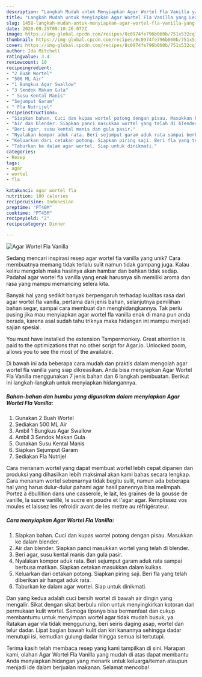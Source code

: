 ```yaml
---
description: "Langkah Mudah untuk Menyiapkan Agar Wortel Fla Vanilla yang Lezat"
title: "Langkah Mudah untuk Menyiapkan Agar Wortel Fla Vanilla yang Lezat"
slug: 1458-langkah-mudah-untuk-menyiapkan-agar-wortel-fla-vanilla-yang-lezat
date: 2020-09-25T09:10:26.077Z
image: https://img-global.cpcdn.com/recipes/8c0974fe796b060b/751x532cq70/agar-wortel-fla-vanilla-foto-resep-utama.jpg
thumbnail: https://img-global.cpcdn.com/recipes/8c0974fe796b060b/751x532cq70/agar-wortel-fla-vanilla-foto-resep-utama.jpg
cover: https://img-global.cpcdn.com/recipes/8c0974fe796b060b/751x532cq70/agar-wortel-fla-vanilla-foto-resep-utama.jpg
author: Ida Mitchell
ratingvalue: 3.4
reviewcount: 10
recipeingredient:
- "2 Buah Wortel"
- "500 ML Air"
- "1 Bungkus Agar Swallow"
- "3 Sendok Makan Gula"
- " Susu Kental Manis"
- "Sejumput Garam"
- " Fla Nutrijel"
recipeinstructions:
- "Siapkan bahan. Cuci dan kupas wortel potong dengan pisau. Masukkan ke dalam blender."
- "Air dan blender. Siapkan panci masukkan wortel yang telah di blender."
- "Beri agar, susu kental manis dan gula pasir."
- "Nyalakan kompor aduk rata. Beri sejumput garam aduk rata sampai berbusa matikan. Siapkan cetakan masukkan dalam kulkas."
- "Keluarkan dari cetakan potong. Siapkan piring saji. Beri fla yang telah diberikan air hangat aduk rata."
- "Taburkan ke dalam agar wortel. Siap untuk dinikmati."
categories:
- Resep
tags:
- agar
- wortel
- fla

katakunci: agar wortel fla 
nutrition: 180 calories
recipecuisine: Indonesian
preptime: "PT40M"
cooktime: "PT45M"
recipeyield: "2"
recipecategory: Dinner

---
```



![Agar Wortel Fla Vanilla](https://img-global.cpcdn.com/recipes/8c0974fe796b060b/751x532cq70/agar-wortel-fla-vanilla-foto-resep-utama.jpg)

Sedang mencari inspirasi resep agar wortel fla vanilla yang unik? Cara membuatnya memang tidak terlalu sulit namun tidak gampang juga. Kalau keliru mengolah maka hasilnya akan hambar dan bahkan tidak sedap. Padahal agar wortel fla vanilla yang enak harusnya sih memiliki aroma dan rasa yang mampu memancing selera kita.

Banyak hal yang sedikit banyak berpengaruh terhadap kualitas rasa dari agar wortel fla vanilla, pertama dari jenis bahan, selanjutnya pemilihan bahan segar, sampai cara membuat dan menghidangkannya. Tak perlu pusing jika mau menyiapkan agar wortel fla vanilla enak di mana pun anda berada, karena asal sudah tahu triknya maka hidangan ini mampu menjadi sajian spesial.

You must have installed the extension Tampermonkey. Great attention is paid to the optimizations that no other script for Agar.io. Unlocked zoom, allows you to see the most of the available.


Di bawah ini ada beberapa cara mudah dan praktis dalam mengolah agar wortel fla vanilla yang siap dikreasikan. Anda bisa menyiapkan Agar Wortel Fla Vanilla menggunakan 7 jenis bahan dan 6 langkah pembuatan. Berikut ini langkah-langkah untuk menyiapkan hidangannya.

<!--inarticleads1-->

##### Bahan-bahan dan bumbu yang digunakan dalam menyiapkan Agar Wortel Fla Vanilla:

1. Gunakan 2 Buah Wortel
1. Sediakan 500 ML Air
1. Ambil 1 Bungkus Agar Swallow
1. Ambil 3 Sendok Makan Gula
1. Gunakan  Susu Kental Manis
1. Siapkan Sejumput Garam
1. Sediakan  Fla Nutrijel


Cara menanam wortel yang dapat membuat wortel lebih cepat dipanen dan produksi yang dihasilkan lebih maksimal akan kami bahas secara lengkap. Cara menanam wortel sebenarnya tidak begitu sulit, namun ada beberapa hal yang harus dulur-dulur pahami agar hasil panennya bisa melimpah. Portez à ébullition dans une casserole, le lait, les graines de la gousse de vanille, la sucre vanillé, le sucre en poudre et l&#39;agar agar. Remplissez vos moules et laissez les refroidir avant de les mettre au réfrigérateur. 

<!--inarticleads2-->

##### Cara menyiapkan Agar Wortel Fla Vanilla:

1. Siapkan bahan. Cuci dan kupas wortel potong dengan pisau. Masukkan ke dalam blender.
1. Air dan blender. Siapkan panci masukkan wortel yang telah di blender.
1. Beri agar, susu kental manis dan gula pasir.
1. Nyalakan kompor aduk rata. Beri sejumput garam aduk rata sampai berbusa matikan. Siapkan cetakan masukkan dalam kulkas.
1. Keluarkan dari cetakan potong. Siapkan piring saji. Beri fla yang telah diberikan air hangat aduk rata.
1. Taburkan ke dalam agar wortel. Siap untuk dinikmati.


Dan yang kedua adalah cuci bersih wortel di bawah air dingin yang mengalir. Sikat dengan sikat berbulu nilon untuk menyingkirkan kotoran dari permukaan kulit wortel. Semoga tipsnya bisa bermanfaat dan cukup membantumu untuk menyimpan wortel agar tidak mudah busuk, ya. Ratakan agar vla tidak menggunung, beri seiris daging asap, wortel dan telur dadar. Lipat bagian bawah kulit dan kiri kanannya sehingga dadar menutupi isi, kemudian gulung dadar hingga semua isi tertutupi. 

Terima kasih telah membaca resep yang kami tampilkan di sini. Harapan kami, olahan Agar Wortel Fla Vanilla yang mudah di atas dapat membantu Anda menyiapkan hidangan yang menarik untuk keluarga/teman ataupun menjadi ide dalam berjualan makanan. Selamat mencoba!
